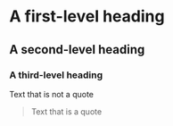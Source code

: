 # A first-level heading

## A second-level heading

### A third-level heading

Text that is not a quote

> Text that is a quote
